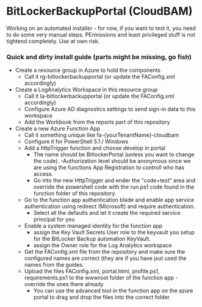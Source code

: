 # BitLockerBackupPortal (CloudBAM)

Working on an automated installer - for now, if you want to test it, you need to do some very manual steps.
PErmissions and least privileged stuff is not tightend completely. Use at own risk.

### Quick and dirty install guide (parts might be missing, go fish) 

- Create a resource group in Azure to hold the components
  - Call it rg-bitlockerbackupportal (or update the FAConfig.xml accordingly)
- Create a LogAnalytics Workspace in this resource group
  - Call it la-bitlockerbackupportal (or update the FAConfig.xml accordingly)
  - Configure Azure AD diagnostics settings to send sign-in data to this workspace
  - Add the Workbook from the reports part of this repository
- Create a new Azure Function App
  - Call it something unique like fa-{yourTenantName}-cloudbam
  - Configure it for PowerShell 5.1 / Windows
  - Add a httpTrigger function and choose develop in portal
    - The name should be BitlockerPortal (unless you want to change the code).
    -Authorization level should be anonymous since we are using the functions App Registration to controll who has access.
    - Go into the new HttpTrigger and ender the "code+test" area and override the powershell code with the run.ps1 code found in the function folder of this repository.
  - Go to the function app authentication blade and enable app service authentication using redirect (Microsoft) and require authentication. 
    - Select all the defaults and let it create the required service principal for you
  - Enable a system managed identity for the function app
    - assign the Key Vault Secrets User role to the keyvault you setup for the BitLocker Backup automation KeyVault.
    - assign the Owner role for the Log Analytics workspace
  - Get the FAConfig.xml file from the repository and make sure the configured names are correct (they are if you have jsut used the names from the guides.
  - Upload the files FAConfig.xml, portal.html, profile.ps1, requirements.ps1 to the wwwroot folder of the function app - override the ones there already
    - You can use the advanced tool in the function app on the azure portal to drag and drop the files into the correct folder.
